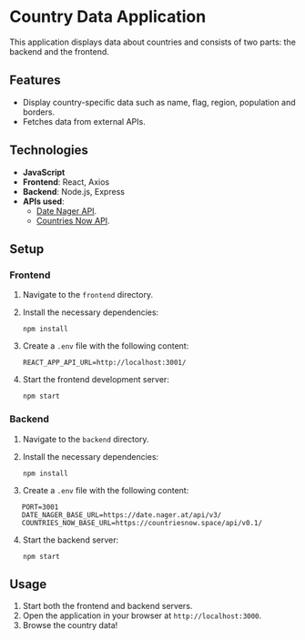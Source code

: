 # Country Data Application

This application displays data about countries and consists of two parts: the backend and the frontend.

## Features

- Display country-specific data such as name, flag, region, population and borders.
- Fetches data from external APIs.

## Technologies

- **JavaScript**
- **Frontend**: React, Axios
- **Backend**: Node.js, Express
- **APIs used**:
  - [Date Nager API](https://date.nager.at/).
  - [Countries Now API](https://countriesnow.space/).

## Setup

### Frontend

1. Navigate to the `frontend` directory.
2. Install the necessary dependencies:

   `npm install`

3. Create a `.env` file with the following content:

   `REACT_APP_API_URL=http://localhost:3001/`

4. Start the frontend development server:

   `npm start`

### Backend

1. Navigate to the `backend` directory.
2. Install the necessary dependencies:

   `npm install`

3. Create a `.env` file with the following content:

```
   PORT=3001
   DATE_NAGER_BASE_URL=https://date.nager.at/api/v3/
   COUNTRIES_NOW_BASE_URL=https://countriesnow.space/api/v0.1/
```

4. Start the backend server:

   `npm start`

## Usage

1. Start both the frontend and backend servers.
2. Open the application in your browser at `http://localhost:3000`.
3. Browse the country data!
